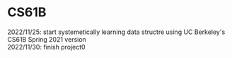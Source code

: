 # CS61B

2022/11/25: start systemetically learning data structre using UC Berkeley's CS61B Spring 2021 version\
2022/11/30: finish project0

